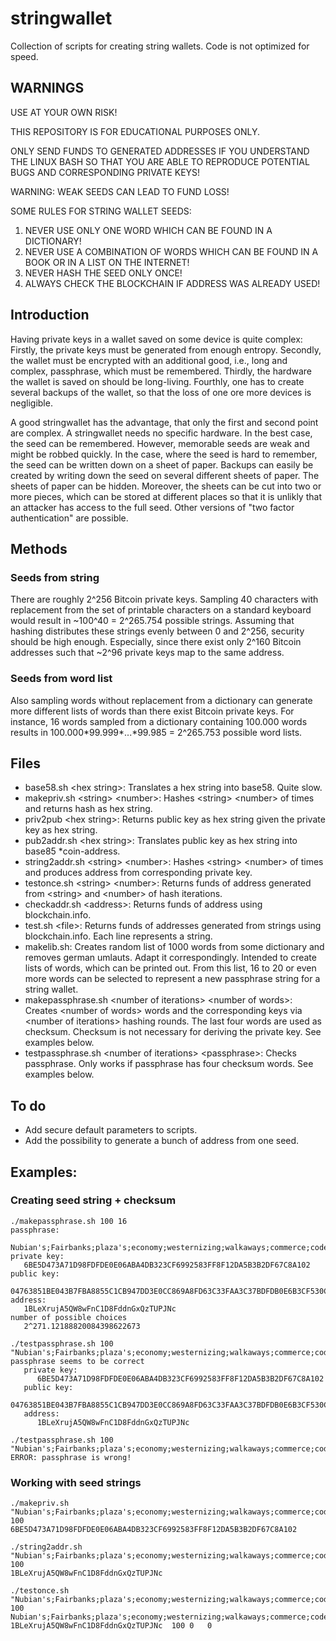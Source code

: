 # stringwallet
Collection of scripts for creating string wallets. Code is not optimized for speed.

## WARNINGS
USE AT YOUR OWN RISK!

THIS REPOSITORY IS FOR EDUCATIONAL PURPOSES ONLY.

ONLY SEND FUNDS TO GENERATED ADDRESSES IF YOU UNDERSTAND THE LINUX BASH SO THAT YOU ARE ABLE TO REPRODUCE POTENTIAL BUGS AND CORRESPONDING PRIVATE KEYS!

WARNING: WEAK SEEDS CAN LEAD TO FUND LOSS!

SOME RULES FOR STRING WALLET SEEDS:

1. NEVER USE ONLY ONE WORD WHICH CAN BE FOUND IN A DICTIONARY!
2. NEVER USE A COMBINATION OF WORDS WHICH CAN BE FOUND IN A BOOK OR IN A LIST ON THE INTERNET!
3. NEVER HASH THE SEED ONLY ONCE!
4. ALWAYS CHECK THE BLOCKCHAIN IF ADDRESS WAS ALREADY USED!

## Introduction
Having private keys in a wallet saved on some device is quite complex: Firstly, the private keys must be generated from enough entropy. Secondly, the wallet must be encrypted with an additional good, i.e., long and complex, passphrase, which must be remembered. Thirdly, the hardware the wallet is saved on should be long-living. Fourthly, one has to create several backups of the wallet, so that the loss of one ore more devices is negligible.

A good stringwallet has the advantage, that only the first and second point are complex. A stringwallet needs no specific hardware. In the best case, the seed can be remembered. However, memorable seeds are weak and might be robbed quickly. In the case, where the seed is hard to remember, the seed can be written down on a sheet of paper. Backups can easily be created by writing down the seed on several different sheets of paper. The sheets of paper can be hidden. Moreover, the sheets can be cut into two or more pieces, which can be stored at different places so that it is unlikly that an attacker has access to the full seed. Other versions of "two factor authentication" are possible.

## Methods
### Seeds from string
There are roughly 2^256 Bitcoin private keys. Sampling 40 characters with replacement from the set of printable characters on a standard keyboard would result in ~100^40 = 2^265.754 possible strings. Assuming that hashing distributes these strings evenly between 0 and 2^256, security should be high enough. Especially, since there exist only 2^160 Bitcoin addresses such that ~2^96 private keys map to the same address.

### Seeds from word list
Also sampling words without replacement from a dictionary can generate more different lists of words than there exist Bitcoin private keys. For instance, 16 words sampled from a dictionary containing 100.000 words results in 100.000\*99.999\*...\*99.985 = 2^265.753 possible word lists.

## Files
- base58.sh \<hex string\>:
  Translates a hex string into base58. Quite slow.
- makepriv.sh \<string\> \<number\>:
  Hashes \<string\> \<number\> of times and returns hash as hex string.
- priv2pub \<hex string\>:
  Returns public key as hex string given the private key as hex string.
- pub2addr.sh \<hex string\>:
  Translates public key as hex string into base85 \*coin-address.
- string2addr.sh \<string\> \<number\>:
  Hashes \<string\> \<number\> of times and produces address from corresponding private key.
- testonce.sh \<string\> \<number\>:
  Returns funds of address generated from \<string\> and \<number\> of hash iterations.
- checkaddr.sh \<address\>:
  Returns funds of address using blockchain.info.
- test.sh \<file\>:
  Returns funds of addresses generated from strings using blockchain.info. Each line represents a string.
- makelib.sh:
  Creates random list of 1000 words from some dictionary and removes german umlauts. Adapt it correspondingly. Intended to create lists of words, which can be printed out. From this list, 16 to 20 or even more words can be selected to represent a new passphrase string for a string wallet.
- makepassphrase.sh \<number of iterations\> \<number of words\>:
  Creates \<number of words\> words and the corresponding keys via \<number of iterations\> hashing rounds. The last four words are used as checksum. Checksum is not necessary for deriving the private key. See examples below.  
- testpassphrase.sh \<number of iterations\> \<passphrase\>:
  Checks passphrase. Only works if passphrase has four checksum words. See examples below.

## To do
- Add secure default parameters to scripts.
- Add the possibility to generate a bunch of address from one seed.

## Examples:
### Creating seed string + checksum
```
./makepassphrase.sh 100 16
passphrase:   
  Nubian's;Fairbanks;plaza's;economy;westernizing;walkaways;commerce;codex's;balefully;horseman;stanchion;portability's;immaculate;griper;crowdfunded;flippers;westernizing;stanchion;griper;Nubian's
private key:
   6BE5D473A71D98FDFDE0E06ABA4DB323CF6992583FF8F12DA5B3B2DF67C8A102
public key:
   04763851BE043B7FBA8855C1CB947DD3E0CC869A8FD63C33FAA3C37BDFDB0E6B3CF530C62C4BD9AA3A4F75929C1F602D68DF0092DF944A3D924FCCAC6FE22A245D
address:
   1BLeXrujA5QW8wFnC1D8FddnGxQzTUPJNc
number of possible choices
   2^271.12188820084398622673
```

```
./testpassphrase.sh 100 "Nubian's;Fairbanks;plaza's;economy;westernizing;walkaways;commerce;codex's;balefully;horseman;stanchion;portability's;immaculate;griper;crowdfunded;flippers;westernizing;stanchion;griper;Nubian's"
passphrase seems to be correct
   private key:
      6BE5D473A71D98FDFDE0E06ABA4DB323CF6992583FF8F12DA5B3B2DF67C8A102
   public key:
      04763851BE043B7FBA8855C1CB947DD3E0CC869A8FD63C33FAA3C37BDFDB0E6B3CF530C62C4BD9AA3A4F75929C1F602D68DF0092DF944A3D924FCCAC6FE22A245D
   address:
      1BLeXrujA5QW8wFnC1D8FddnGxQzTUPJNc
```

```
./testpassphrase.sh 100 "Nubian's;Fairbanks;plaza's;economy;westernizing;walkaways;commerce;codexs;balefully;horseman;stanchion;portability's;immaculate;griper;crowdfunded;flippers;westernizing;stanchion;griper;Nubian's"
ERROR: passphrase is wrong!
```

### Working with seed strings
```
./makepriv.sh "Nubian's;Fairbanks;plaza's;economy;westernizing;walkaways;commerce;codex's;balefully;horseman;stanchion;portability's;immaculate;griper;crowdfunded;flippers" 100
6BE5D473A71D98FDFDE0E06ABA4DB323CF6992583FF8F12DA5B3B2DF67C8A102
```

```
./string2addr.sh "Nubian's;Fairbanks;plaza's;economy;westernizing;walkaways;commerce;codex's;balefully;horseman;stanchion;portability's;immaculate;griper;crowdfunded;flippers" 100
1BLeXrujA5QW8wFnC1D8FddnGxQzTUPJNc
```

```
./testonce.sh "Nubian's;Fairbanks;plaza's;economy;westernizing;walkaways;commerce;codex's;balefully;horseman;stanchion;portability's;immaculate;griper;crowdfunded;flippers" 100
Nubian's;Fairbanks;plaza's;economy;westernizing;walkaways;commerce;codex's;balefully;horseman;stanchion;portability's;immaculate;griper;crowdfunded;flippers	1BLeXrujA5QW8wFnC1D8FddnGxQzTUPJNc	100	0	0
```
